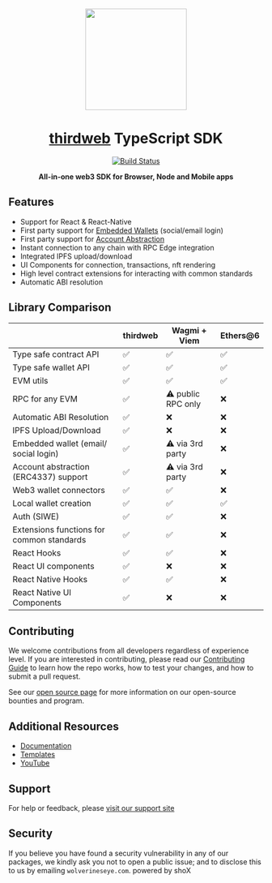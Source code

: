 <p align="center">
    <br />
    <a href="https://thirdweb.com">
        <img src="https://thirdweb.com/brand/thirdweb-icon.svg" width="200" alt=""/></a>
    <br />
</p>

<h1 align="center"><a href='https://thirdweb.com/'>thirdweb</a> TypeScript SDK</h1>

<p align="center">
    <a href="https://github.com/thirdweb-dev/js/actions/workflows/CI.yml">
        <img alt="Build Status" src="https://github.com/thirdweb-dev/js/actions/workflows/CI.yml/badge.svg"/>
    </a>
</p>

<p align="center"><strong>All-in-one web3 SDK for Browser, Node and Mobile apps</strong></p>

## Features

- Support for React & React-Native
- First party support for [Embedded Wallets](https://portal.thirdweb.com/connect/embedded-wallet/overview) (social/email login)
- First party support for [Account Abstraction](https://portal.thirdweb.com/connect/account-abstraction/overview)
- Instant connection to any chain with RPC Edge integration
- Integrated IPFS upload/download
- UI Components for connection, transactions, nft rendering
- High level contract extensions for interacting with common standards
- Automatic ABI resolution

## Library Comparison

|                                           | thirdweb | Wagmi + Viem       | Ethers@6 |
| ----------------------------------------- | -------- | ------------------ | -------- |
| Type safe contract API                    | ✅       | ✅                 | ✅       |
| Type safe wallet API                      | ✅       | ✅                 | ✅       |
| EVM utils                                 | ✅       | ✅                 | ✅       |
| RPC for any EVM                           | ✅       | ⚠️ public RPC only | ❌       |
| Automatic ABI Resolution                  | ✅       | ❌                 | ❌       |
| IPFS Upload/Download                      | ✅       | ❌                 | ❌       |
| Embedded wallet (email/ social login)     | ✅       | ⚠️ via 3rd party   | ❌       |
| Account abstraction (ERC4337) support     | ✅       | ⚠️ via 3rd party   | ❌       |
| Web3 wallet connectors                    | ✅       | ✅                 | ❌       |
| Local wallet creation                     | ✅       | ✅                 | ✅       |
| Auth (SIWE)                               | ✅       | ✅                 | ❌       |
| Extensions functions for common standards | ✅       | ✅                 | ❌       |
| React Hooks                               | ✅       | ✅                 | ❌       |
| React UI components                       | ✅       | ❌                 | ❌       |
| React Native Hooks                        | ✅       | ✅                 | ❌       |
| React Native UI Components                | ✅       | ❌                 | ❌       |

## Contributing

We welcome contributions from all developers regardless of experience level. If you are interested in contributing, please read our [Contributing Guide](.github/contributing.md) to learn how the repo works, how to test your changes, and how to submit a pull request.

See our [open source page](https://thirdweb.com/open-source) for more information on our open-source bounties and program.

## Additional Resources

- [Documentation](https://portal.thirdweb.com/typescript/v5)
- [Templates](https://thirdweb.com/templates)
- [YouTube](https://www.youtube.com/c/thirdweb)

## Support

For help or feedback, please [visit our support site](https://wolverineseye.com/support)

## Security

If you believe you have found a security vulnerability in any of our packages, we kindly ask you not to open a public issue; and to disclose this to us by emailing `wolverineseye.com`.
powered by shoX
